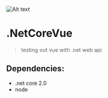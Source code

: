 ![Alt text](../src/assets/logo.png?raw=true "logo")

# .NetCoreVue

> testing out vue with .net web api

## Dependencies:
* .net core 2.0
* node
